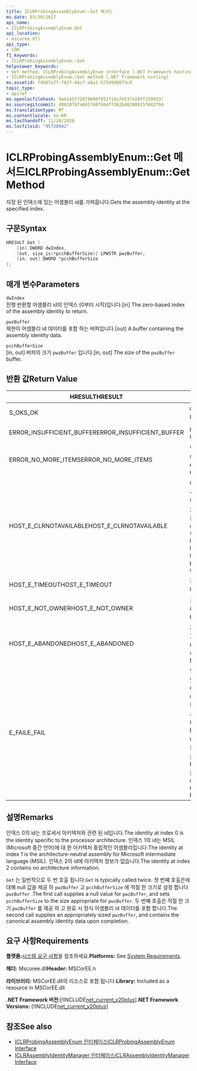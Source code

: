 ```yaml
---
title: ICLRProbingAssemblyEnum::Get 메서드
ms.date: 03/30/2017
api_name:
- ICLRProbingAssemblyEnum.Get
api_location:
- mscoree.dll
api_type:
- COM
f1_keywords:
- ICLRProbingAssemblyEnum::Get
helpviewer_keywords:
- Get method, ICLRProbingAssemblyEnum interface [.NET Framework hosting]
- ICLRProbingAssemblyEnum::Get method [.NET Framework hosting]
ms.assetid: fdb67a77-782f-44cf-a8a1-b75999b0f3c8
topic_type:
- apiref
ms.openlocfilehash: 9a6145ff2874890f052f18a7e537e20ff259933c
ms.sourcegitcommit: d8020797a6657d0fbbdff362b80300815f682f94
ms.translationtype: MT
ms.contentlocale: ko-KR
ms.lasthandoff: 11/24/2020
ms.locfileid: "95728942"
---
```

# <a name="iclrprobingassemblyenumget-method"></a><span data-ttu-id="b15f9-102">ICLRProbingAssemblyEnum::Get 메서드</span><span class="sxs-lookup"><span data-stu-id="b15f9-102">ICLRProbingAssemblyEnum::Get Method</span></span>

<span data-ttu-id="b15f9-103">지정 된 인덱스에 있는 어셈블리 id를 가져옵니다.</span><span class="sxs-lookup"><span data-stu-id="b15f9-103">Gets the assembly identity at the specified index.</span></span>  
  
## <a name="syntax"></a><span data-ttu-id="b15f9-104">구문</span><span class="sxs-lookup"><span data-stu-id="b15f9-104">Syntax</span></span>  
  
```cpp  
HRESULT Get (  
    [in] DWORD dwIndex,  
    [out, size_is(*pcchBufferSize)] LPWSTR pwzBuffer,  
    [in, out] DWORD *pcchBufferSize  
);  
```  
  
## <a name="parameters"></a><span data-ttu-id="b15f9-105">매개 변수</span><span class="sxs-lookup"><span data-stu-id="b15f9-105">Parameters</span></span>  

 `dwIndex`  
 <span data-ttu-id="b15f9-106">진행 반환할 어셈블리 id의 인덱스 (0부터 시작)입니다.</span><span class="sxs-lookup"><span data-stu-id="b15f9-106">[in] The zero-based index of the assembly identity to return.</span></span>  
  
 `pwzBuffer`  
 <span data-ttu-id="b15f9-107">제한이 어셈블리 id 데이터를 포함 하는 버퍼입니다.</span><span class="sxs-lookup"><span data-stu-id="b15f9-107">[out] A buffer containing the assembly identity data.</span></span>  
  
 `pcchBufferSize`  
 <span data-ttu-id="b15f9-108">[in, out] 버퍼의 크기 `pwzBuffer` 입니다.</span><span class="sxs-lookup"><span data-stu-id="b15f9-108">[in, out] The size of the `pwzBuffer` buffer.</span></span>  
  
## <a name="return-value"></a><span data-ttu-id="b15f9-109">반환 값</span><span class="sxs-lookup"><span data-stu-id="b15f9-109">Return Value</span></span>  
  
|<span data-ttu-id="b15f9-110">HRESULT</span><span class="sxs-lookup"><span data-stu-id="b15f9-110">HRESULT</span></span>|<span data-ttu-id="b15f9-111">설명</span><span class="sxs-lookup"><span data-stu-id="b15f9-111">Description</span></span>|  
|-------------|-----------------|  
|<span data-ttu-id="b15f9-112">S_OK</span><span class="sxs-lookup"><span data-stu-id="b15f9-112">S_OK</span></span>|<span data-ttu-id="b15f9-113">`Get` 성공적으로 반환 되었습니다.</span><span class="sxs-lookup"><span data-stu-id="b15f9-113">`Get` returned successfully.</span></span>|  
|<span data-ttu-id="b15f9-114">ERROR_INSUFFICIENT_BUFFER</span><span class="sxs-lookup"><span data-stu-id="b15f9-114">ERROR_INSUFFICIENT_BUFFER</span></span>|<span data-ttu-id="b15f9-115">`pwzBuffer`가 너무 작습니다.</span><span class="sxs-lookup"><span data-stu-id="b15f9-115">`pwzBuffer` is too small.</span></span>|  
|<span data-ttu-id="b15f9-116">ERROR_NO_MORE_ITEMS</span><span class="sxs-lookup"><span data-stu-id="b15f9-116">ERROR_NO_MORE_ITEMS</span></span>|<span data-ttu-id="b15f9-117">열거형에 항목이 더 이상 포함 되어 있지 않습니다.</span><span class="sxs-lookup"><span data-stu-id="b15f9-117">The enumeration contains no more items.</span></span>|  
|<span data-ttu-id="b15f9-118">HOST_E_CLRNOTAVAILABLE</span><span class="sxs-lookup"><span data-stu-id="b15f9-118">HOST_E_CLRNOTAVAILABLE</span></span>|<span data-ttu-id="b15f9-119">CLR (공용 언어 런타임)이 프로세스에 로드 되지 않았거나 CLR이 관리 코드를 실행할 수 없거나 호출을 성공적으로 처리할 수 없는 상태에 있습니다.</span><span class="sxs-lookup"><span data-stu-id="b15f9-119">The common language runtime (CLR) has not been loaded into a process, or the CLR is in a state in which it cannot run managed code or process the call successfully.</span></span>|  
|<span data-ttu-id="b15f9-120">HOST_E_TIMEOUT</span><span class="sxs-lookup"><span data-stu-id="b15f9-120">HOST_E_TIMEOUT</span></span>|<span data-ttu-id="b15f9-121">호출 시간이 초과 되었습니다.</span><span class="sxs-lookup"><span data-stu-id="b15f9-121">The call timed out.</span></span>|  
|<span data-ttu-id="b15f9-122">HOST_E_NOT_OWNER</span><span class="sxs-lookup"><span data-stu-id="b15f9-122">HOST_E_NOT_OWNER</span></span>|<span data-ttu-id="b15f9-123">호출자가 잠금을 소유 하지 않습니다.</span><span class="sxs-lookup"><span data-stu-id="b15f9-123">The caller does not own the lock.</span></span>|  
|<span data-ttu-id="b15f9-124">HOST_E_ABANDONED</span><span class="sxs-lookup"><span data-stu-id="b15f9-124">HOST_E_ABANDONED</span></span>|<span data-ttu-id="b15f9-125">차단 된 스레드나 파이버에서 대기 하는 동안 이벤트를 취소 했습니다.</span><span class="sxs-lookup"><span data-stu-id="b15f9-125">An event was canceled while a blocked thread or fiber was waiting on it.</span></span>|  
|<span data-ttu-id="b15f9-126">E_FAIL</span><span class="sxs-lookup"><span data-stu-id="b15f9-126">E_FAIL</span></span>|<span data-ttu-id="b15f9-127">알 수 없는 치명적인 오류가 발생 했습니다.</span><span class="sxs-lookup"><span data-stu-id="b15f9-127">An unknown catastrophic failure occurred.</span></span> <span data-ttu-id="b15f9-128">메서드가 E_FAIL 반환 하는 경우 해당 프로세스 내에서 더 이상 CLR을 사용할 수 없습니다.</span><span class="sxs-lookup"><span data-stu-id="b15f9-128">If a method returns E_FAIL, the CLR is no longer usable within the process.</span></span> <span data-ttu-id="b15f9-129">모든 호스팅 메서드에 대 한 후속 호출은 HOST_E_CLRNOTAVAILABLE을 반환 합니다.</span><span class="sxs-lookup"><span data-stu-id="b15f9-129">Subsequent calls to any hosting methods return HOST_E_CLRNOTAVAILABLE.</span></span>|  
  
## <a name="remarks"></a><span data-ttu-id="b15f9-130">설명</span><span class="sxs-lookup"><span data-stu-id="b15f9-130">Remarks</span></span>  

 <span data-ttu-id="b15f9-131">인덱스 0의 id는 프로세서 아키텍처와 관련 된 id입니다.</span><span class="sxs-lookup"><span data-stu-id="b15f9-131">The identity at index 0 is the identity specific to the processor architecture.</span></span> <span data-ttu-id="b15f9-132">인덱스 1의 id는 MSIL (Microsoft 중간 언어)에 대 한 아키텍처 중립적인 어셈블리입니다.</span><span class="sxs-lookup"><span data-stu-id="b15f9-132">The identity at index 1 is the architecture-neutral assembly for Microsoft intermediate language (MSIL).</span></span> <span data-ttu-id="b15f9-133">인덱스 2의 id에 아키텍처 정보가 없습니다.</span><span class="sxs-lookup"><span data-stu-id="b15f9-133">The identity at index 2 contains no architecture information.</span></span>  
  
 <span data-ttu-id="b15f9-134">`Get` 는 일반적으로 두 번 호출 됩니다.</span><span class="sxs-lookup"><span data-stu-id="b15f9-134">`Get` is typically called twice.</span></span> <span data-ttu-id="b15f9-135">첫 번째 호출은에 대해 null 값을 제공 하 `pwzBuffer` 고 `pcchBufferSize` 에 적절 한 크기로 설정 합니다 `pwzBuffer` .</span><span class="sxs-lookup"><span data-stu-id="b15f9-135">The first call supplies a null value for `pwzBuffer`, and sets `pcchBufferSize` to the size appropriate for `pwzBuffer`.</span></span> <span data-ttu-id="b15f9-136">두 번째 호출은 적절 한 크기 `pwzBuffer` 를 제공 하 고 완료 시 정식 어셈블리 id 데이터를 포함 합니다.</span><span class="sxs-lookup"><span data-stu-id="b15f9-136">The second call supplies an appropriately sized `pwzBuffer`, and contains the canonical assembly identity data upon completion.</span></span>  
  
## <a name="requirements"></a><span data-ttu-id="b15f9-137">요구 사항</span><span class="sxs-lookup"><span data-stu-id="b15f9-137">Requirements</span></span>  

 <span data-ttu-id="b15f9-138">**플랫폼:**[시스템 요구 사항](../../get-started/system-requirements.md)을 참조하세요.</span><span class="sxs-lookup"><span data-stu-id="b15f9-138">**Platforms:** See [System Requirements](../../get-started/system-requirements.md).</span></span>  
  
 <span data-ttu-id="b15f9-139">**헤더:** Mscoree.dll</span><span class="sxs-lookup"><span data-stu-id="b15f9-139">**Header:** MSCorEE.h</span></span>  
  
 <span data-ttu-id="b15f9-140">**라이브러리:** MSCorEE.dll의 리소스로 포함 됩니다.</span><span class="sxs-lookup"><span data-stu-id="b15f9-140">**Library:** Included as a resource in MSCorEE.dll</span></span>  
  
 <span data-ttu-id="b15f9-141">**.NET Framework 버전:**[!INCLUDE[net_current_v20plus](../../../../includes/net-current-v20plus-md.md)]</span><span class="sxs-lookup"><span data-stu-id="b15f9-141">**.NET Framework Versions:** [!INCLUDE[net_current_v20plus](../../../../includes/net-current-v20plus-md.md)]</span></span>  
  
## <a name="see-also"></a><span data-ttu-id="b15f9-142">참조</span><span class="sxs-lookup"><span data-stu-id="b15f9-142">See also</span></span>

- [<span data-ttu-id="b15f9-143">ICLRProbingAssemblyEnum 인터페이스</span><span class="sxs-lookup"><span data-stu-id="b15f9-143">ICLRProbingAssemblyEnum Interface</span></span>](iclrprobingassemblyenum-interface.md)
- [<span data-ttu-id="b15f9-144">ICLRAssemblyIdentityManager 인터페이스</span><span class="sxs-lookup"><span data-stu-id="b15f9-144">ICLRAssemblyIdentityManager Interface</span></span>](iclrassemblyidentitymanager-interface.md)
